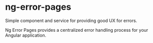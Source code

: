 # ng-error-pages
Simple component and service for providing good UX for errors.

Ng Error Pages provides a centralized error handling process for your Angular application.
